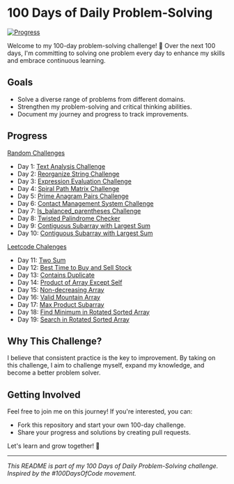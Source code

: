 # 100 Days of Daily Problem-Solving

[![Progress](https://img.shields.io/badge/Progress-19%25-brightgreen)]()

Welcome to my 100-day problem-solving challenge! 🚀 Over the next 100 days, I'm committing to solving one problem every day to enhance my skills and embrace continuous learning.

## Goals

- Solve a diverse range of problems from different domains.
- Strengthen my problem-solving and critical thinking abilities.
- Document my journey and progress to track improvements.

## Progress

[Random Challenges](https://github.com/Manikanta-009/100_Days_of_Code/tree/Challenge/Random_Day1_to_Day10)
- Day 1: [Text Analysis Challenge](https://github.com/Manikanta-009/100_Days_of_Code/blob/main/Random_Day1_to_Day10/Day1_Text_Analysis.py)
- Day 2: [Reorganize String Challenge](https://github.com/Manikanta-009/100_Days_of_Code/blob/main/Random_Day1_to_Day10/Day2_Reorganize_String.py)
- Day 3: [Expression Evaluation Challenge](https://github.com/Manikanta-009/100_Days_of_Code/blob/main/Random_Day1_to_Day10/Day3_Expression_Evaluator.py)
- Day 4: [Spiral Path Matrix Challenge](https://github.com/Manikanta-009/100_Days_of_Code/blob/main/Random_Day1_to_Day10/Day4_Spiral_Path_Matrix_Challenge.py)
- Day 5: [Prime Anagram Pairs Challenge](https://github.com/Manikanta-009/100_Days_of_Code/blob/main/Random_Day1_to_Day10/Day5_Prime_Anagram_Pairs.py)
- Day 6: [Contact Management System Challenge](https://github.com/Manikanta-009/100_Days_of_Code/blob/main/Random_Day1_to_Day10/Day6_Contact_Book.py)
- Day 7: [Is_balanced_parentheses Challenge](https://github.com/Manikanta-009/100_Days_of_Code/blob/main/Random_Day1_to_Day10/Day7_is_balanced_parentheses.py)
- Day 8: [Twisted Palindrome Checker](https://github.com/Manikanta-009/100_Days_of_Code/blob/main/Random_Day1_to_Day10/Day8_Twisted_Palindrome_Checker.py)
- Day 9: [Contiguous Subarray with Largest Sum](https://github.com/Manikanta-009/100_Days_of_Code/blob/main/Random_Day1_to_Day10/Day9_contiguous_subarray.py)
- Day 10: [Contiguous Subarray with Largest Sum](https://github.com/Manikanta-009/100_Days_of_Code/blob/main/Random_Day1_to_Day10/Day10_find_last_served_person.py)

[Leetcode Chalenges](https://github.com/Manikanta-009/100_Days_of_Code/tree/Challenge/Leetcode_Day11_Day100)
- Day 11: [Two Sum](https://github.com/Manikanta-009/100_Days_of_Code/blob/main/Leetcode_Day11_Day100/Day11_Two_Sum.py)
- Day 12: [Best Time to Buy and Sell Stock](https://github.com/Manikanta-009/100_Days_of_Code/blob/main/Leetcode_Day11_Day100/Day12_Best_Time_to_Buy_and_Sell_Stock.py)
- Day 13: [Contains Duplicate](https://github.com/Manikanta-009/100_Days_of_Code/blob/main/Leetcode_Day11_Day100/Day13_Contains_Duplicate.py)
- Day 14: [Product of Array Except Self](https://github.com/Manikanta-009/100_Days_of_Code/blob/main/Leetcode_Day11_Day100/Day14_Product_Except_Self.py)
- Day 15: [Non-decreasing Array](https://github.com/Manikanta-009/100_Days_of_Code/blob/main/Leetcode_Day11_Day100/Day15_Non_Decreasing_Array.py)
- Day 16: [Valid Mountain Array](https://github.com/Manikanta-009/100_Days_of_Code/blob/main/Leetcode_Day11_Day100/Day16_Valid_Mountain.py)
- Day 17: [Max Product Subarray](https://github.com/Manikanta-009/100_Days_of_Code/blob/main/Leetcode_Day11_Day100/Day17_Max_Product_Subarray.py) 
- Day 18: [Find Minimum in Rotated Sorted Array](https://github.com/Manikanta-009/100_Days_of_Code/blob/main/Leetcode_Day11_Day100/Day18_min_in_rorated_sorted_array.py) 
- Day 19: [Search in Rotated Sorted Array](https://github.com/Manikanta-009/100_Days_of_Code/blob/main/Leetcode_Day11_Day100/Day19_search_in_rotated_sorted_array.py)


## Why This Challenge?

I believe that consistent practice is the key to improvement. By taking on this challenge, I aim to challenge myself, expand my knowledge, and become a better problem solver.

## Getting Involved

Feel free to join me on this journey! If you're interested, you can:

- Fork this repository and start your own 100-day challenge.
- Share your progress and solutions by creating pull requests.

Let's learn and grow together! 🌱

---

_This README is part of my 100 Days of Daily Problem-Solving challenge. Inspired by the #100DaysOfCode movement._
